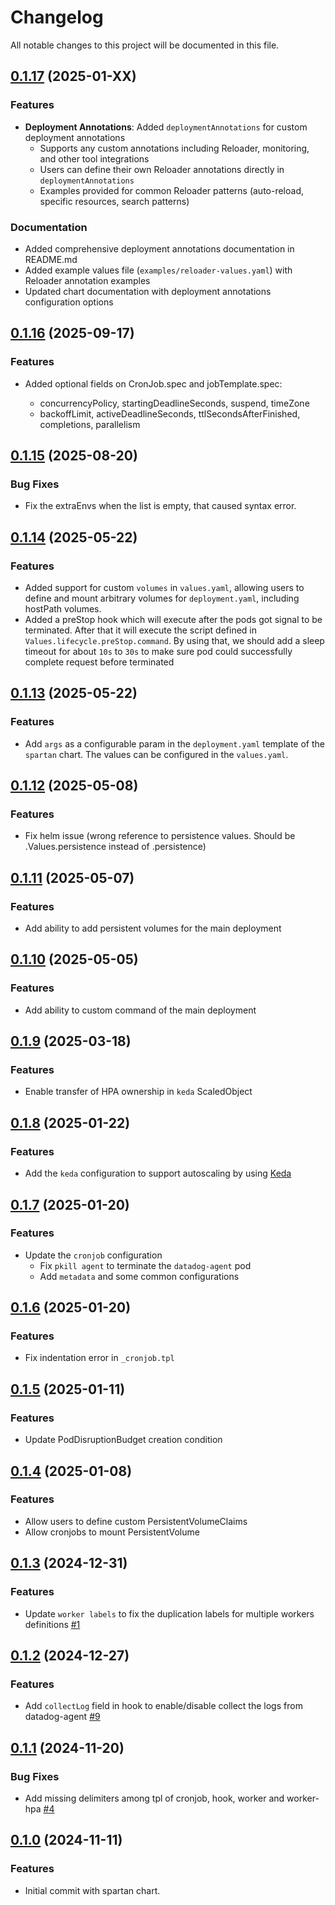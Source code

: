 # Changelog

All notable changes to this project will be documented in this file.

## [0.1.17](https://github.com/spartan-stratos/helm-charts/releases/tag/spartan-0.1.17) (2025-01-XX)

### Features

* **Deployment Annotations**: Added `deploymentAnnotations` for custom deployment annotations
  * Supports any custom annotations including Reloader, monitoring, and other tool integrations
  * Users can define their own Reloader annotations directly in `deploymentAnnotations`
  * Examples provided for common Reloader patterns (auto-reload, specific resources, search patterns)

### Documentation

* Added comprehensive deployment annotations documentation in README.md
* Added example values file (`examples/reloader-values.yaml`) with Reloader annotation examples
* Updated chart documentation with deployment annotations configuration options

## [0.1.16](https://github.com/spartan-stratos/helm-charts/releases/tag/spartan-0.1.16) (2025-09-17)

### Features

* Added optional fields on CronJob.spec and jobTemplate.spec:
  
  * concurrencyPolicy, startingDeadlineSeconds, suspend, timeZone 
  * backoffLimit, activeDeadlineSeconds, ttlSecondsAfterFinished, completions, parallelism

## [0.1.15](https://github.com/spartan-stratos/helm-charts/releases/tag/spartan-0.1.15) (2025-08-20)

### Bug Fixes

* Fix the extraEnvs when the list is empty, that caused syntax error.

## [0.1.14](https://github.com/spartan-stratos/helm-charts/releases/tag/spartan-0.1.14) (2025-05-22)

### Features

* Added support for custom `volumes` in `values.yaml`, allowing users to define and mount arbitrary volumes for
  `deployment.yaml`, including hostPath volumes.
* Added a preStop hook which will execute after the pods got signal to be terminated. After that it will execute the
  script defined in `Values.lifecycle.preStop.command`. By using that, we should add a sleep timeout for about `10s` to
  `30s` to make sure pod could successfully complete request before terminated

## [0.1.13](https://github.com/spartan-stratos/helm-charts/releases/tag/spartan-0.1.13) (2025-05-22)

### Features

* Add `args` as a configurable param in the `deployment.yaml` template of the `spartan` chart. The values can be
  configured in the `values.yaml`.

## [0.1.12](https://github.com/spartan-stratos/helm-charts/releases/tag/spartan-0.1.12) (2025-05-08)

### Features

* Fix helm issue (wrong reference to persistence values. Should be .Values.persistence instead of .persistence)

## [0.1.11](https://github.com/spartan-stratos/helm-charts/releases/tag/spartan-0.1.11) (2025-05-07)

### Features

* Add ability to add persistent volumes for the main deployment

## [0.1.10](https://github.com/spartan-stratos/helm-charts/releases/tag/spartan-0.1.10) (2025-05-05)

### Features

* Add ability to custom command of the main deployment

## [0.1.9](https://github.com/spartan-stratos/helm-charts/releases/tag/spartan-0.1.9) (2025-03-18)

### Features

* Enable transfer of HPA ownership in `keda` ScaledObject

## [0.1.8](https://github.com/spartan-stratos/helm-charts/releases/tag/spartan-0.1.8) (2025-01-22)

### Features

* Add the `keda` configuration to support autoscaling by using [Keda](https://keda.sh/)

## [0.1.7](https://github.com/spartan-stratos/helm-charts/releases/tag/spartan-0.1.7) (2025-01-20)

### Features

* Update the `cronjob` configuration
    * Fix `pkill agent` to terminate the `datadog-agent` pod
    * Add `metadata` and some common configurations

## [0.1.6](https://github.com/spartan-stratos/helm-charts/releases/tag/spartan-0.1.6) (2025-01-20)

### Features

* Fix indentation error in `_cronjob.tpl`

## [0.1.5](https://github.com/spartan-stratos/helm-charts/releases/tag/spartan-0.1.5) (2025-01-11)

### Features

* Update PodDisruptionBudget creation condition

## [0.1.4](https://github.com/spartan-stratos/helm-charts/releases/tag/spartan-0.1.4) (2025-01-08)

### Features

* Allow users to define custom PersistentVolumeClaims
* Allow cronjobs to mount PersistentVolume

## [0.1.3](https://github.com/spartan-stratos/helm-charts/releases/tag/spartan-0.1.3) (2024-12-31)

### Features

* Update `worker labels` to fix the duplication labels for multiple workers
  definitions [#1](https://github.com/spartan-stratos/helm-charts/pull/11)

## [0.1.2](https://github.com/spartan-stratos/helm-charts/releases/tag/spartan-0.1.2) (2024-12-27)

### Features

* Add `collectLog` field in hook to enable/disable collect the logs from
  datadog-agent [#9](https://github.com/spartan-stratos/helm-charts/pull/9)

## [0.1.1](https://github.com/spartan-stratos/helm-charts/releases/tag/spartan-0.1.1) (2024-11-20)

### Bug Fixes

* Add missing delimiters among tpl of cronjob, hook, worker and
  worker-hpa [#4](https://github.com/spartan-stratos/helm-charts/pull/4)

## [0.1.0](https://github.com/spartan-stratos/helm-charts/releases/tag/spartan-0.1.0) (2024-11-11)

### Features

* Initial commit with spartan chart.
